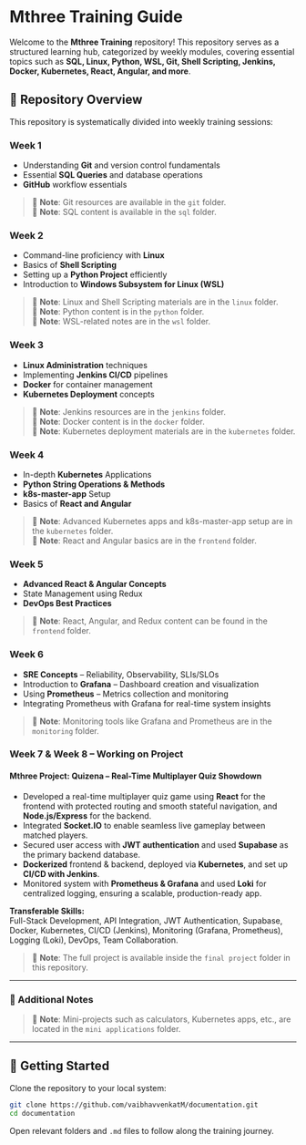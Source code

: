 # Mthree Training Guide

Welcome to the **Mthree Training** repository! This repository serves as a structured learning hub, categorized by weekly modules, covering essential topics such as **SQL, Linux, Python, WSL, Git, Shell Scripting, Jenkins, Docker, Kubernetes, React, Angular, and more**.

## 📁 Repository Overview
This repository is systematically divided into weekly training sessions:

### **Week 1**
- Understanding **Git** and version control fundamentals  
- Essential **SQL Queries** and database operations  
- **GitHub** workflow essentials  

> 📁 **Note**: Git resources are available in the `git` folder.  
> 📁 **Note**: SQL content is available in the `sql` folder.

### **Week 2**
- Command-line proficiency with **Linux**  
- Basics of **Shell Scripting**  
- Setting up a **Python Project** efficiently  
- Introduction to **Windows Subsystem for Linux (WSL)**  

> 📁 **Note**: Linux and Shell Scripting materials are in the `linux` folder.  
> 📁 **Note**: Python content is in the `python` folder.  
> 📁 **Note**: WSL-related notes are in the `wsl` folder.

### **Week 3**
- **Linux Administration** techniques  
- Implementing **Jenkins CI/CD** pipelines  
- **Docker** for container management  
- **Kubernetes Deployment** concepts  

> 📁 **Note**: Jenkins resources are in the `jenkins` folder.  
> 📁 **Note**: Docker content is in the `docker` folder.  
> 📁 **Note**: Kubernetes deployment materials are in the `kubernetes` folder.

### **Week 4**
- In-depth **Kubernetes** Applications  
- **Python String Operations & Methods**  
- **k8s-master-app** Setup  
- Basics of **React and Angular**

> 📁 **Note**: Advanced Kubernetes apps and k8s-master-app setup are in the `kubernetes` folder.  
> 📁 **Note**: React and Angular basics are in the `frontend` folder.

### **Week 5**
- **Advanced React & Angular Concepts**  
- State Management using Redux  
- **DevOps Best Practices**  

> 📁 **Note**: React, Angular, and Redux content can be found in the `frontend` folder.  

### **Week 6**
- **SRE Concepts** – Reliability, Observability, SLIs/SLOs  
- Introduction to **Grafana** – Dashboard creation and visualization  
- Using **Prometheus** – Metrics collection and monitoring  
- Integrating Prometheus with Grafana for real-time system insights  

> 📁 **Note**: Monitoring tools like Grafana and Prometheus are in the `monitoring` folder.

### **Week 7 & Week 8** – Working on Project

#### **Mthree Project: Quizena – Real-Time Multiplayer Quiz Showdown**
- Developed a real-time multiplayer quiz game using **React** for the frontend with protected routing and smooth stateful navigation, and **Node.js/Express** for the backend.
- Integrated **Socket.IO** to enable seamless live gameplay between matched players.
- Secured user access with **JWT authentication** and used **Supabase** as the primary backend database.
- **Dockerized** frontend & backend, deployed via **Kubernetes**, and set up **CI/CD with Jenkins**.
- Monitored system with **Prometheus & Grafana** and used **Loki** for centralized logging, ensuring a scalable, production-ready app.

**Transferable Skills:**  
Full-Stack Development, API Integration, JWT Authentication, Supabase, Docker, Kubernetes, CI/CD (Jenkins), Monitoring (Grafana, Prometheus), Logging (Loki), DevOps, Team Collaboration.

> 📁 **Note**: The full project is available inside the `final project` folder in this repository.

---

### 🧩 Additional Notes

> 📁 **Note**: Mini-projects such as calculators, Kubernetes apps, etc., are located in the `mini applications` folder.

---

## 🚀 Getting Started

Clone the repository to your local system:
```sh
git clone https://github.com/vaibhavvenkatM/documentation.git
cd documentation
```

Open relevant folders and `.md` files to follow along the training journey.
